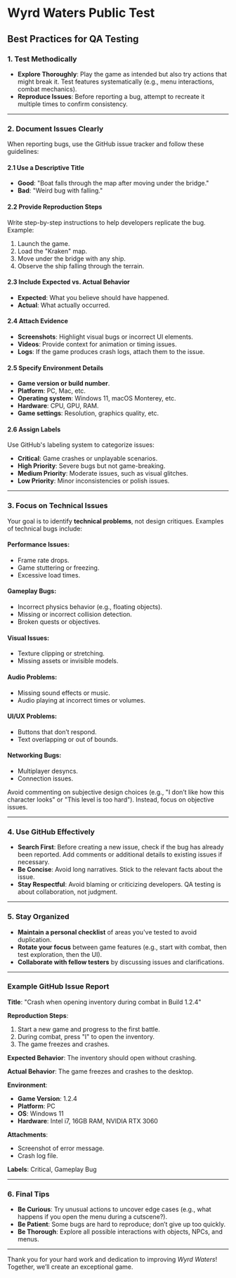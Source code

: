 # **Wyrd Waters Public Test**

## **Best Practices for QA Testing**

### **1. Test Methodically**
- **Explore Thoroughly**: Play the game as intended but also try actions that might break it. Test features systematically (e.g., menu interactions, combat mechanics).
- **Reproduce Issues**: Before reporting a bug, attempt to recreate it multiple times to confirm consistency.

---

### **2. Document Issues Clearly**
When reporting bugs, use the GitHub issue tracker and follow these guidelines:

#### **2.1 Use a Descriptive Title**
- **Good**: "Boat falls through the map after moving under the bridge."
- **Bad**: "Weird bug with falling."

#### **2.2 Provide Reproduction Steps**
Write step-by-step instructions to help developers replicate the bug. Example:

1. Launch the game.
2. Load the "Kraken" map.
3. Move under the bridge with any ship.
4. Observe the ship falling through the terrain.

#### **2.3 Include Expected vs. Actual Behavior**
- **Expected**: What you believe should have happened.
- **Actual**: What actually occurred.

#### **2.4 Attach Evidence**
- **Screenshots**: Highlight visual bugs or incorrect UI elements.
- **Videos**: Provide context for animation or timing issues.
- **Logs**: If the game produces crash logs, attach them to the issue.

#### **2.5 Specify Environment Details**
- **Game version or build number**.
- **Platform**: PC, Mac, etc.
- **Operating system**: Windows 11, macOS Monterey, etc.
- **Hardware**: CPU, GPU, RAM.
- **Game settings**: Resolution, graphics quality, etc.

#### **2.6 Assign Labels**
Use GitHub's labeling system to categorize issues:
- **Critical**: Game crashes or unplayable scenarios.
- **High Priority**: Severe bugs but not game-breaking.
- **Medium Priority**: Moderate issues, such as visual glitches.
- **Low Priority**: Minor inconsistencies or polish issues.

---

### **3. Focus on Technical Issues**
Your goal is to identify **technical problems**, not design critiques. Examples of technical bugs include:

#### **Performance Issues**:
- Frame rate drops.
- Game stuttering or freezing.
- Excessive load times.

#### **Gameplay Bugs**:
- Incorrect physics behavior (e.g., floating objects).
- Missing or incorrect collision detection.
- Broken quests or objectives.

#### **Visual Issues**:
- Texture clipping or stretching.
- Missing assets or invisible models.

#### **Audio Problems**:
- Missing sound effects or music.
- Audio playing at incorrect times or volumes.

#### **UI/UX Problems**:
- Buttons that don’t respond.
- Text overlapping or out of bounds.

#### **Networking Bugs**:
- Multiplayer desyncs.
- Connection issues.

Avoid commenting on subjective design choices (e.g., "I don’t like how this character looks" or "This level is too hard"). Instead, focus on objective issues.

---

### **4. Use GitHub Effectively**
- **Search First**: Before creating a new issue, check if the bug has already been reported. Add comments or additional details to existing issues if necessary.
- **Be Concise**: Avoid long narratives. Stick to the relevant facts about the issue.
- **Stay Respectful**: Avoid blaming or criticizing developers. QA testing is about collaboration, not judgment.

---

### **5. Stay Organized**
- **Maintain a personal checklist** of areas you've tested to avoid duplication.
- **Rotate your focus** between game features (e.g., start with combat, then test exploration, then the UI).
- **Collaborate with fellow testers** by discussing issues and clarifications.

---

### **Example GitHub Issue Report**

**Title**: "Crash when opening inventory during combat in Build 1.2.4"

**Reproduction Steps**:
1. Start a new game and progress to the first battle.
2. During combat, press "I" to open the inventory.
3. The game freezes and crashes.

**Expected Behavior**: The inventory should open without crashing.

**Actual Behavior**: The game freezes and crashes to the desktop.

**Environment**:
- **Game Version**: 1.2.4
- **Platform**: PC
- **OS**: Windows 11
- **Hardware**: Intel i7, 16GB RAM, NVIDIA RTX 3060

**Attachments**:
- Screenshot of error message.
- Crash log file.

**Labels**: Critical, Gameplay Bug

---

### **6. Final Tips**

- **Be Curious**: Try unusual actions to uncover edge cases (e.g., what happens if you open the menu during a cutscene?).
- **Be Patient**: Some bugs are hard to reproduce; don’t give up too quickly.
- **Be Thorough**: Explore all possible interactions with objects, NPCs, and menus.

---

Thank you for your hard work and dedication to improving *Wyrd Waters*! Together, we’ll create an exceptional game.

